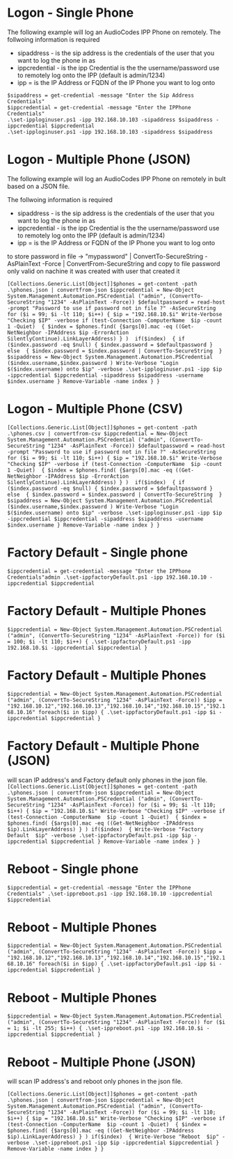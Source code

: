 
# Logon - Single Phone

The following example will log an AudioCodes IPP Phone on remotely. The follwoing information is required

 * sipaddress - is the sip address is the credentials of the user that you want to log the phone in as
 * ippcredential - is the ipp Credential is the the username/password use to remotely log onto the IPP (default is admin/1234)
 * ipp = is the IP Address or FQDN of the IP Phone you want to log onto

```
$sipaddress = get-credential -message "Enter the Sip Address Credentials"
$ippcredential = get-credential -message "Enter the IPPhone Credentials"
.\set-ipploginuser.ps1 -ipp 192.168.10.103 -sipaddress $sipaddress -ippcredential $ippcredential
.\set-ipploginuser.ps1 -ipp 192.168.10.103 -sipaddress $sipaddress
```

# Logon - Multiple Phone (JSON)

The following example will log an AudioCodes IPP Phone on remotely in bult based on a JSON file. 

The follwoing information is required

 * sipaddress - is the sip address is the credentials of the user that you want to log the phone in as
 * ippcredential - is the ipp Credential is the the username/password use to remotely log onto the IPP (default is admin/1234)
 * ipp = is the IP Address or FQDN of the IP Phone you want to log onto

to store password in file ->  "mypassword" | ConvertTo-SecureString -AsPlainText -Force | ConvertFrom-SecureString and copy to file
password only valid on nachine it was created with user that created it

`
[Collections.Generic.List[Object]]$phones = get-content -path .\phones.json | convertfrom-json
$ippcredential = New-Object System.Management.Automation.PSCredential ("admin", (ConvertTo-SecureString "1234" -AsPlainText -Force))
$defaultpassword = read-host -prompt "Password to use if password not in file ?" -AsSecureString 
for ($i = 99; $i -lt 110; $i++)
{
    $ip = "192.168.10.$i"
    Write-Verbose "Checking $IP" -verbose
    if (test-Connection -ComputerName  $ip -count 1 -Quiet) 
    {
      $index = $phones.find( {$args[0].mac -eq ((Get-NetNeighbor -IPAddress $ip -ErrorAction SilentlyContinue).LinkLayerAddress) } ) 
      if($index) 
      {
        if ($index.password -eq $null) { $index.password = $defaultpassword } else  { $index.password = $index.password | ConvertTo-SecureString  }
        $sipaddress = New-Object System.Management.Automation.PSCredential ($index.username,$index.password )
        Write-Verbose "Login $($index.username) onto $ip" -verbose
        .\set-ipploginuser.ps1 -ipp $ip -ippcredential $ippcredential -sipaddress $sipaddress -username $index.username
      }
      Remove-Variable -name index
    }
}
`

# Logon - Multiple Phone (CSV)

`
[Collections.Generic.List[Object]]$phones = get-content -path .\phones.csv | convertfrom-csv
$ippcredential = New-Object System.Management.Automation.PSCredential ("admin", (ConvertTo-SecureString "1234" -AsPlainText -Force))
$defaultpassword = read-host -prompt "Password to use if password not in file ?" -AsSecureString 
for ($i = 99; $i -lt 110; $i++)
{
    $ip = "192.168.10.$i"
    Write-Verbose "Checking $IP" -verbose
    if (test-Connection -ComputerName  $ip -count 1 -Quiet) 
    {
      $index = $phones.find( {$args[0].mac -eq ((Get-NetNeighbor -IPAddress $ip -ErrorAction SilentlyContinue).LinkLayerAddress) } ) 
      if($index) 
      {
        if ($index.password -eq $null) { $index.password = $defaultpassword } else  { $index.password = $index.password | ConvertTo-SecureString  }
        $sipaddress = New-Object System.Management.Automation.PSCredential ($index.username,$index.password )
        Write-Verbose "Login $($index.username) onto $ip" -verbose
        .\set-ipploginuser.ps1 -ipp $ip -ippcredential $ippcredential -sipaddress $sipaddress -username $index.username
      }
      Remove-Variable -name index
    }
}
`

# Factory Default - Single phone

`
$ippcredential = get-credential -message "Enter the IPPhone Credentials"admin
.\set-ippfactoryDefault.ps1 -ipp 192.168.10.10 -ippcredential $ippcredential
`

# Factory Default - Multiple Phones

`
$ippcredential = New-Object System.Management.Automation.PSCredential ("admin", (ConvertTo-SecureString "1234" -AsPlainText -Force))
for ($i = 100; $i -lt 110; $i++)
{
    .\set-ippfactoryDefault.ps1 -ipp 192.168.10.$i -ippcredential $ippcredential
}
`

# Factory Default - Multiple Phones
`
$ippcredential = New-Object System.Management.Automation.PSCredential ("admin", (ConvertTo-SecureString "1234" -AsPlainText -Force))
$ipp = "192.168.10.12","192.168.10.13","192.168.10.14","192.168.10.15","192.168.10.16"
foreach($i in $ipp)
{
    .\set-ippfactoryDefault.ps1 -ipp $i -ippcredential $ippcredential
}
`

# Factory Default - Multiple Phone (JSON)
will scan IP address's and Factory default only phones in the json file.
`
[Collections.Generic.List[Object]]$phones = get-content -path .\phones.json | convertfrom-json
$ippcredential = New-Object System.Management.Automation.PSCredential ("admin", (ConvertTo-SecureString "1234" -AsPlainText -Force))
for ($i = 99; $i -lt 110; $i++)
{
    $ip = "192.168.10.$i"
    Write-Verbose "Checking $IP" -verbose
    if (test-Connection -ComputerName  $ip -count 1 -Quiet) 
    {
      $index = $phones.find( {$args[0].mac -eq ((Get-NetNeighbor -IPAddress $ip).LinkLayerAddress) } )
      if($index) 
      {
        Write-Verbose "Factory Default  $ip" -verbose
        .\set-ippfactoryDefault.ps1 -ipp $ip -ippcredential $ippcredential
      }
      Remove-Variable -name index
    }
}
`

# Reboot - Single phone
`
$ippcredential = get-credential -message "Enter the IPPhone Credentials"
.\set-ippreboot.ps1 -ipp 192.168.10.10 -ippcredential $ippcredential
`

# Reboot - Multiple Phones
`
$ippcredential = New-Object System.Management.Automation.PSCredential ("admin", (ConvertTo-SecureString "1234" -AsPlainText -Force))
$ipp = "192.168.10.12","192.168.10.13","192.168.10.14","192.168.10.15","192.168.10.16"
foreach($i in $ipp)
{
    .\set-ippfactoryDefault.ps1 -ipp $i -ippcredential $ippcredential
}
`

# Reboot - Multiple Phones

`
$ippcredential = New-Object System.Management.Automation.PSCredential ("admin", (ConvertTo-SecureString "1234" -AsPlainText -Force))
for ($i = 1; $i -lt 255; $i++)
{
    .\set-ippreboot.ps1 -ipp 192.168.10.$i -ippcredential $ippcredential
}
`

# Reboot - Multiple Phone (JSON)

will scan IP address's and reboot only phones in the json file.

`
[Collections.Generic.List[Object]]$phones = get-content -path .\phones.json | convertfrom-json
$ippcredential = New-Object System.Management.Automation.PSCredential ("admin", (ConvertTo-SecureString "1234" -AsPlainText -Force))
for ($i = 99; $i -lt 110; $i++)
{
    $ip = "192.168.10.$i"
    Write-Verbose "Checking $IP" -verbose
    if (test-Connection -ComputerName  $ip -count 1 -Quiet) 
    {
      $index = $phones.find( {$args[0].mac -eq ((Get-NetNeighbor -IPAddress $ip).LinkLayerAddress) } )
      if($index) 
      {
        Write-Verbose "Reboot  $ip" -verbose
        .\set-ippreboot.ps1 -ipp $ip -ippcredential $ippcredential
      }
      Remove-Variable -name index
    }
}
`
